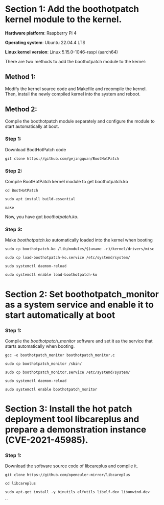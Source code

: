 # Section 1: Add the boothotpatch kernel module to the kernel.

**Hardware platform**: Raspberry Pi 4

**Operating system**: Ubuntu 22.04.4 LTS

**Linux kernel version**:  Linux 5.15.0-1046-raspi (aarch64)
 

There are two methods to add the boothotpatch module to the kernel:

## Method 1: 
Modify the kernel source code and Makefile and recompile the kernel. Then, install the newly compiled kernel into the system and reboot.

## Method 2: 
Compile the boothotpatch module separately and configure the module to start automatically at boot.

### Step 1: 
Download BootHotPatch code

`git clone https://github.com/gejingquan/BootHotPatch`

### Step 2: 
Compile BootHotPatch kernel module to get boothotpatch.ko

`cd BootHotPatch`

`sudo apt install build-essential`

`make`

Now, you have got *boothotpatch.ko*.

### Step 3: 
Make *boothotpatch.ko* automatically loaded into the kernel when booting

`sudo cp boothotpatch.ko /lib/modules/$(uname -r)/kernel/drivers/misc`

`sudo cp load-boothotpatch-ko.service /etc/systemd/system/`

`sudo systemctl daemon-reload`

`sudo systemctl enable load-boothotpatch-ko`

# Section 2: Set boothotpatch_monitor as a system service and enable it to start automatically at boot

### Step 1:
Compile the *boothotpatch_monitor* software and set it as the service that starts automatically when booting.

`gcc -o boothotpatch_monitor boothotpatch_monitor.c`

`sudo cp boothotpatch_monitor /sbin/`

`sudo cp boothotpatch_monitor.service /etc/systemd/system/`

`sudo systemctl daemon-reload`

`sudo systemctl enable boothotpatch_monitor`

# Section 3: Install the hot patch deployment tool libcareplus and prepare a demonstration instance (CVE-2021-45985).

### Step 1:
Download the software source code of libcareplus and compile it.

`git clone https://github.com/openeuler-mirror/libcareplus`

`cd libcareplus`

`sudo apt-get install -y binutils elfutils libelf-dev libunwind-dev`

``





